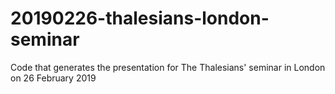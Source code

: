 # 20190226-thalesians-london-seminar
Code that generates the presentation for The Thalesians' seminar in London on 26 February 2019
